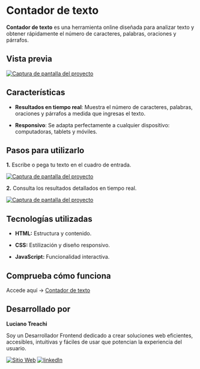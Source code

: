 # Contador de texto

**Contador de texto** es una herramienta online diseñada para analizar texto y obtener rápidamente el número de caracteres, palabras, oraciones y párrafos.

## Vista previa

[![Captura de pantalla del proyecto](https://i.postimg.cc/tTnvSB7c/preview.png)](https://postimg.cc/1nPK4cG0)

## Características

- **Resultados en tiempo real**: Muestra el número de caracteres, palabras, oraciones y párrafos a medida que ingresas el texto.

- **Responsivo**: Se adapta perfectamente a cualquier dispositivo: computadoras, tablets y móviles.

## Pasos para utilizarlo

**1.** Escribe o pega tu texto en el cuadro de entrada.

[![Captura de pantalla del proyecto](https://i.postimg.cc/x1Rx8wJZ/website.jpg)](https://postimg.cc/gxxqBBKy)

**2.** Consulta los resultados detallados en tiempo real.

[![Captura de pantalla del proyecto](https://i.postimg.cc/PqVSz1Mz/website.jpg)](https://postimg.cc/06mG9MFb)

## Tecnologías utilizadas

- **HTML:** Estructura y contenido.

- **CSS:** Estilización y diseño responsivo.

- **JavaScript:** Funcionalidad interactiva.

## Comprueba cómo funciona

Accede aquí → [Contador de texto](https://contadordetexto.vercel.app/)

## Desarrollado por

**Luciano Treachi**

Soy un Desarrollador Frontend dedicado a crear soluciones web eficientes, accesibles, intuitivas y fáciles de usar que potencian la experiencia del usuario.

[![Sitio Web](https://img.shields.io/badge/Sitio_Web-black?style=for-the-badge&logoColor=white)](https://lucianotreachi.website/)
[![linkedIn](https://img.shields.io/badge/LinkedIn-0077B5?style=for-the-badge&logoColor=white)](https://www.linkedin.com/in/luciano-treachi/)
